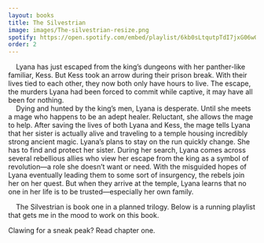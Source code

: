 ```yaml
---
layout: books
title: The Silvestrian
image: images/The-silvestrian-resize.png
spotify: https://open.spotify.com/embed/playlist/6kb0sLtqutpTdI7jxG06wQ
order: 2
---
```


&nbsp;&nbsp;&nbsp;&nbsp;Lyana has just escaped from the king’s dungeons with her panther-like familiar, Kess. But Kess took an arrow during their prison break. With their lives tied to each other, they now both only have hours to live. The escape, the murders Lyana had been forced to commit while captive, it may have all been for nothing.<br/> 
&nbsp;&nbsp;&nbsp;&nbsp;Dying and hunted by the king’s men, Lyana is desperate. Until she meets a mage who happens to be an adept healer. Reluctant, she allows the mage to help. After saving the lives of both Lyana and Kess, the mage tells Lyana that her sister is actually alive and traveling to a temple housing incredibly strong ancient magic. Lyana’s plans to stay on the run quickly change. She has to find and protect her sister. During her search, Lyana comes across several rebellious allies who view her escape from the king as a symbol of revolution—a role she doesn’t want or need. With the misguided hopes of Lyana eventually leading them to some sort of insurgency, the rebels join her on her quest. But when they arrive at the temple, Lyana learns that no one in her life is to be trusted—especially her own family.

&nbsp;&nbsp;&nbsp;&nbsp;The Silvestrian is book one in a planned trilogy. Below is a running playlist that gets me in the mood to work on this book.<br/>

Clawing for a sneak peak? Read chapter one.
